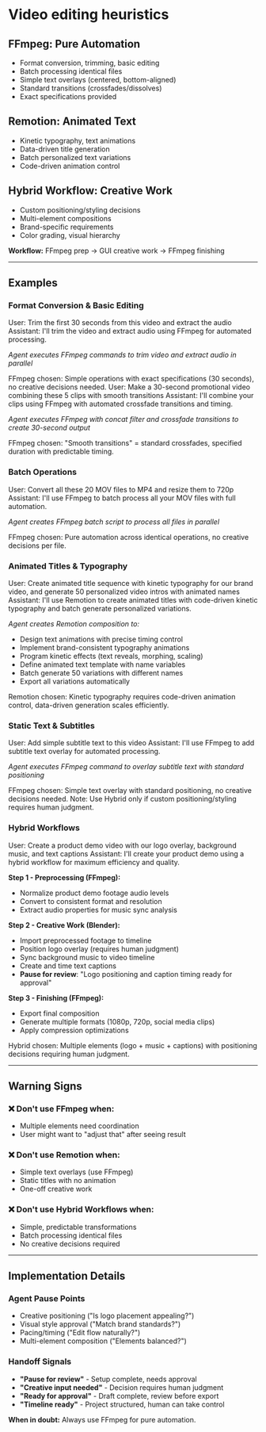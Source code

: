 # Video editing heuristics

## FFmpeg: Pure Automation
- Format conversion, trimming, basic editing
- Batch processing identical files
- Simple text overlays (centered, bottom-aligned)
- Standard transitions (crossfades/dissolves)
- Exact specifications provided

## Remotion: Animated Text
- Kinetic typography, text animations
- Data-driven title generation
- Batch personalized text variations
- Code-driven animation control

## Hybrid Workflow: Creative Work
- Custom positioning/styling decisions
- Multi-element compositions
- Brand-specific requirements
- Color grading, visual hierarchy

**Workflow:** FFmpeg prep → GUI creative work → FFmpeg finishing

---

## Examples

### Format Conversion & Basic Editing

<example>
User: Trim the first 30 seconds from this video and extract the audio
Assistant: I'll trim the video and extract audio using FFmpeg for automated processing.

*Agent executes FFmpeg commands to trim video and extract audio in parallel*

<reasoning>
FFmpeg chosen: Simple operations with exact specifications (30 seconds), no creative decisions needed.
</reasoning>
</example>

<example>
User: Make a 30-second promotional video combining these 5 clips with smooth transitions
Assistant: I'll combine your clips using FFmpeg with automated crossfade transitions and timing.

*Agent executes FFmpeg with concat filter and crossfade transitions to create 30-second output*

<reasoning>
FFmpeg chosen: "Smooth transitions" = standard crossfades, specified duration with predictable timing.
</reasoning>
</example>

### Batch Operations

<example>
User: Convert all these 20 MOV files to MP4 and resize them to 720p
Assistant: I'll use FFmpeg to batch process all your MOV files with full automation.

*Agent creates FFmpeg batch script to process all files in parallel*

<reasoning>
FFmpeg chosen: Pure automation across identical operations, no creative decisions per file.
</reasoning>
</example>

### Animated Titles & Typography

<example>
User: Create animated title sequence with kinetic typography for our brand video, and generate 50 personalized video intros with animated names
Assistant: I'll use Remotion to create animated titles with code-driven kinetic typography and batch generate personalized variations.

*Agent creates Remotion composition to:*
- Design text animations with precise timing control
- Implement brand-consistent typography animations
- Program kinetic effects (text reveals, morphing, scaling)
- Define animated text template with name variables
- Batch generate 50 variations with different names
- Export all variations automatically

<reasoning>
Remotion chosen: Kinetic typography requires code-driven animation control, data-driven generation scales efficiently.
</reasoning>
</example>

### Static Text & Subtitles

<example>
User: Add simple subtitle text to this video
Assistant: I'll use FFmpeg to add subtitle text overlay for automated processing.

*Agent executes FFmpeg command to overlay subtitle text with standard positioning*

<reasoning>
FFmpeg chosen: Simple text overlay with standard positioning, no creative decisions needed.
Note: Use Hybrid only if custom positioning/styling requires human judgment.
</reasoning>
</example>

### Hybrid Workflows

<example>
User: Create a product demo video with our logo overlay, background music, and text captions
Assistant: I'll create your product demo using a hybrid workflow for maximum efficiency and quality.

**Step 1 - Preprocessing (FFmpeg):**
- Normalize product demo footage audio levels
- Convert to consistent format and resolution
- Extract audio properties for music sync analysis

**Step 2 - Creative Work (Blender):**
- Import preprocessed footage to timeline
- Position logo overlay (requires human judgment)
- Sync background music to video timeline
- Create and time text captions
- **Pause for review**: "Logo positioning and caption timing ready for approval"

**Step 3 - Finishing (FFmpeg):**
- Export final composition
- Generate multiple formats (1080p, 720p, social media clips)
- Apply compression optimizations

<reasoning>
Hybrid chosen: Multiple elements (logo + music + captions) with positioning decisions requiring human judgment.
</reasoning>
</example>

---

## Warning Signs

### ❌ Don't use FFmpeg when:
- Multiple elements need coordination  
- User might want to "adjust that" after seeing result

### ❌ Don't use Remotion when:
- Simple text overlays (use FFmpeg)
- Static titles with no animation
- One-off creative work

### ❌ Don't use Hybrid Workflows when:
- Simple, predictable transformations
- Batch processing identical files
- No creative decisions required

---

## Implementation Details

### Agent Pause Points
- Creative positioning ("Is logo placement appealing?")
- Visual style approval ("Match brand standards?")
- Pacing/timing ("Edit flow naturally?")
- Multi-element composition ("Elements balanced?")

### Handoff Signals  
- **"Pause for review"** - Setup complete, needs approval
- **"Creative input needed"** - Decision requires human judgment
- **"Ready for approval"** - Draft complete, review before export
- **"Timeline ready"** - Project structured, human can take control

**When in doubt:** Always use FFmpeg for pure automation.